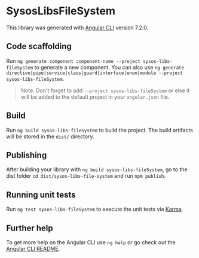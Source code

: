 # SysosLibsFileSystem

This library was generated with [Angular CLI](https://github.com/angular/angular-cli) version 7.2.0.

## Code scaffolding

Run `ng generate component component-name --project sysos-libs-fileSystem` to generate a new component. You can also use `ng generate directive|pipe|service|class|guard|interface|enum|module --project sysos-libs-fileSystem`.
> Note: Don't forget to add `--project sysos-libs-fileSystem` or else it will be added to the default project in your `angular.json` file. 

## Build

Run `ng build sysos-libs-fileSystem` to build the project. The build artifacts will be stored in the `dist/` directory.

## Publishing

After building your library with `ng build sysos-libs-fileSystem`, go to the dist folder `cd dist/sysos-libs-file-system` and run `npm publish`.

## Running unit tests

Run `ng test sysos-libs-fileSystem` to execute the unit tests via [Karma](https://karma-runner.github.io).

## Further help

To get more help on the Angular CLI use `ng help` or go check out the [Angular CLI README](https://github.com/angular/angular-cli/blob/master/README.md).
